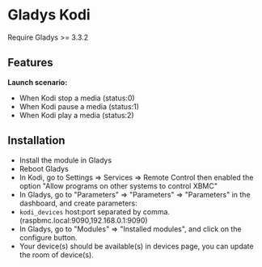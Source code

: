 # Gladys Kodi
Require Gladys >= 3.3.2

## Features

**Launch scenario:**

- When Kodi stop a media (status:0)
- When Kodi pause a media (status:1)
- When Kodi play a media (status:2)


## Installation
- Install the module in Gladys
- Reboot Gladys
- In Kodi, go to Settings => Services => Remote Control then enabled the option "Allow programs on other systems to control XBMC"
- In Gladys, go to "Parameters" => "Parameters" => "Parameters" in the dashboard, and create parameters:
 - `kodi_devices` host:port separated by comma. (raspbmc.local:9090,192.168.0.1:9090)
- In Gladys, go to "Modules" => "Installed modules", and click on the configure button.
- Your device(s) should be available(s) in devices page, you can update the room of device(s).
